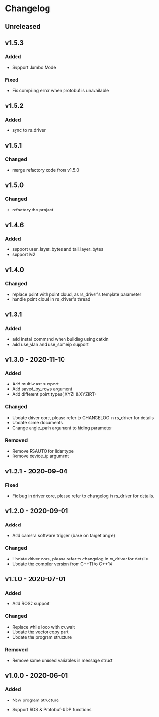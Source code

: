 # Changelog

## Unreleased

## v1.5.3

### Added
- Support Jumbo Mode

### Fixed
- Fix compiling error when protobuf is unavailable

## v1.5.2

### Added
- sync to rs_driver

## v1.5.1

### Changed
- merge refactory code from v1.5.0

## v1.5.0

### Changed
- refactory the project

## v1.4.6

### Added
- support user_layer_bytes and tail_layer_bytes
- support M2

## v1.4.0

### Changed
- replace point with point cloud, as rs_driver's template parameter
- handle point cloud in rs_driver's thread

## v1.3.1

### Added
- add install command when building using catkin
- add use_vlan and use_someip support


## v1.3.0 - 2020-11-10

### Added

- Add multi-cast support
- Add saved_by_rows argument
- Add different point types( XYZI & XYZIRT)

### Changed

- Update driver core, please refer to CHANGELOG in rs_driver for details
- Update some documents
- Change angle_path argument to hiding parameter

### Removed

- Remove RSAUTO for lidar type
- Remove device_ip argument



## v1.2.1 - 2020-09-04

### Fixed

- Fix bug in driver core, please refer to changelog in rs_driver for details.


## v1.2.0 - 2020-09-01

### Added
- Add camera software trigger (base on target angle)

### Changed
- Update driver core, please refer to changelog in rs_driver for details
- Update the compiler version from C++11 to C++14


## v1.1.0 - 2020-07-01

### Added

- Add ROS2 support

### Changed
- Replace while loop with cv.wait
- Update the vector copy part 
- Update the program structure

### Removed
- Remove some unused variables in message struct

## v1.0.0 - 2020-06-01

### Added

- New program structure

- Support ROS & Protobuf-UDP functions

  
